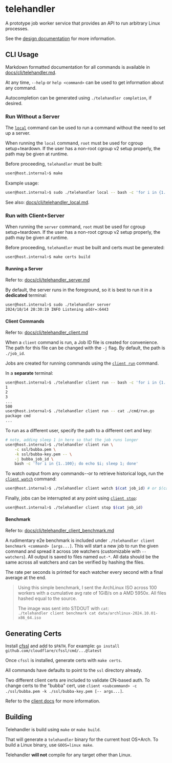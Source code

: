 # telehandler
A prototype job worker service that provides an API to run arbitrary Linux processes.

See the [design documentation](docs/design.md) for more information.

## CLI Usage

Markdown formatted documentation for all commands is available in [docs/cli/telehandler.md](docs/cli/telehandler.md).

At any time, `--help` or `help <command>` can be used to get information about any command.

Autocompletion can be generated using `./telehandler completion`, if desired.

### Run Without a Server

The [`local`](docs/cli/telehandler_local.md) command can be used to run a command without the need to set up a server.

When running the `local` command, `root` must be used for cgroup setup+teardown. If
the user has a non-root cgroup v2 setup properly, the path may be given at runtime.

Before proceeding, `telehandler` must be built:

```bash
user@host.internal>$ make
```

Example usage:

```bash
user@host.internal>$ sudo ./telehandler local -- bash -c 'for i in {1..500}; do echo $i; done'
```

See also: [docs/cli/telehandler_local.md](docs/cli/telehandler_local.md).

### Run with Client+Server

When running the `server` command, `root` must be used for cgroup setup+teardown. If
the user has a non-root cgroup v2 setup properly, the path may be given at runtime.

Before proceeding, `telehandler` must be built and certs must be generated:


```bash
user@host.internal>$ make certs build
```

#### Running a Server

Refer to: [docs/cli/telehandler_server.md](docs/cli/telehandler_server.md)

By default, the server runs in the foreground, so it is best to run it in a **dedicated** terminal:

```bash
user@host.internal>$ sudo ./telehandler server
2024/10/14 20:30:19 INFO Listening addr=:6443
```

#### Client Commands

Refer to: [docs/cli/telehandler_client.md](docs/cli/telehandler_client.md)

When a `client` command is run, a Job ID file is created for convenience. The path for this file can be changed with the `-j` flag.
By default, the path is `./job_id`.

Jobs are created for running commands using the [`client run`](docs/cli/telehandler_client_run.md) command.

In a **separate** terminal:
```bash
user@host.internal>$ ./telehandler client run -- bash -c 'for i in {1..500}; do echo $i; done'
1
2
3
...
500
user@host.internal>$ ./telehandler client run -- cat ./cmd/run.go
package cmd
...
```

To run as a different user, specify the path to a different cert and key:
```bash
# note, adding sleep 1 in here so that the job runs longer
user@host.internal>$ ./telehandler client run \
    -c ssl/bubba.pem \
    -k ssl/bubba-key.pem -- \
    -j bubba_job_id \
    bash -c 'for i in {1..100}; do echo $i; sleep 1; done'
```

To watch output from any commands--or to retrieve historical logs, run the [`client watch`](docs/cli/telehandler_client_watch.md) command:
```bash
user@host.internal>$ ./telehandler client watch $(cat job_id) # or $(cat bubba_job_id) to use the ID above
```

Finally, jobs can be interrupted at any point using [`client stop`](docs/cli/telehandler_client_stop.md):
```bash
user@host.internal>$ ./telehandler client stop $(cat job_id)
```

#### Benchmark

Refer to: [docs/cli/telehandler_client_benchmark.md](docs/cli/telehandler_client_benchmark.md)

A rudimentary e2e benchmark is included under `./telehandler client benchmark <command> [args...]`. This will start a new job to run the given command and spread it across `100` watchers (customizable with `--watchers`).
All output is saved to files named `out-*`. All data should be the same across all watchers and can be verified by hashing the files.

The rate per seconds is printed for each watcher every second with a final average at the end.

> Using this simple benchmark, I sent the ArchLinux ISO across 100 workers with a cumulative avg rate of 1GiB/s on a AMD 5950x. All files hashed equal to the source.
> 
> The image was sent into STDOUT with `cat`:   
> `./telehandler client benchmark cat data/archlinux-2024.10.01-x86_64.iso`

## Generating Certs

Install [cfssl](https://github.com/cloudflare/cfssl) and add to `$PATH`. For example: `go install github.com/cloudflare/cfssl/cmd/...@latest`

Once `cfssl` is installed, generate certs with `make certs`.

All commands have defaults to point to the `ssl` directory already.

Two different client certs are included to validate CN-based auth. To change certs to the "bubba" cert, use `client <subcommand> -c ./ssl/bubba.pem -k ./ssl/bubba-key.pem [-- args...]`. 

Refer to the [client docs](./docs/cli/telehandler_client.md) for more information.

## Building

Telehandler is build using `make` or `make build`.

That will generate a `telehandler` binary for the current host OS+Arch. To build a Linux binary, use `GOOS=linux make`.

Telehandler **will not** compile for any target other than Linux.

